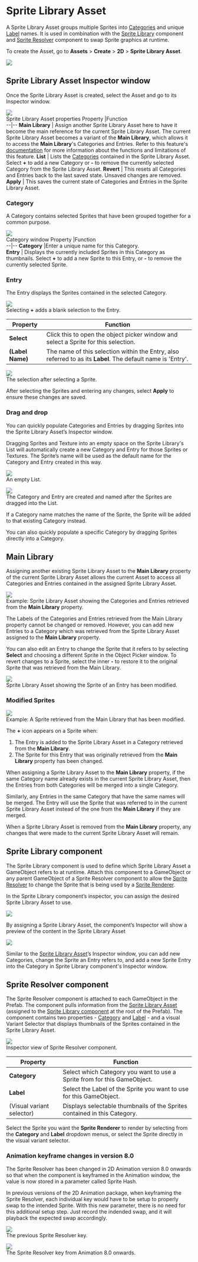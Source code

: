 # Sprite Library Asset

A Sprite Library Asset groups multiple Sprites into [Categories](#category) and unique [Label](#entry) names. It is used in combination with the [Sprite Library](#sprite-library-component) component and [Sprite Resolver](#sprite-resolver-component) component to swap Sprite graphics at runtime.

To create the Asset, go to __Assets__ > __Create__ > **2D** > __Sprite Library Asset__.

![](images/2D-animation-SLAsset-dropdown.png)

## Sprite Library Asset Inspector window

Once the Sprite Library Asset is created, select the Asset and go to its Inspector window.

![](images/2D-animation-SLAsset-properties.png)<br/>Sprite Library Asset properties
Property  |Function  
--|--
**Main Library**  |  Assign another Sprite Library Asset here to have it become the main reference for the current Sprite Library Asset. The current Sprite Library Asset becomes a variant of the **Main Library**, which allows it to access the **Main Library**'s Categories and Entries. Refer to this feature's [documentation](#main-library) for more information about the functions and limitations of this feature.
**List**  |   Lists the [Categories](#category) contained in the Sprite Library Asset. Select **+** to add a new Category or **-** to remove the currently selected Category from the Sprite Library Asset.
**Revert**  |  This resets all Categories and Entries back to the last saved state. Unsaved changes are removed.
**Apply**  |  This saves the current state of Categories and Entries in the Sprite Library Asset.

### Category
A Category contains selected Sprites that have been grouped together for a common purpose.    

![](images/2D-animation-SLAsset-category.png)<br/>Category window
Property  |Function  
--|--
**Category**  |Enter a unique name for this Category.  
**Entry**  | Displays the currently included Sprites in this Category as thumbnails. Select **+** to add a new Sprite to this Entry, or **-** to remove the currently selected Sprite.

### Entry
The Entry displays the Sprites contained in the selected Category.

![](images/2D-animation-SLAsset-category-entry.png)<br/>Selecting **+** adds a blank selection to the Entry.

Property  |Function  
--|--
**Select**  |  Click this to open the object picker window and select a Sprite for this selection.
**(Label Name)** | The name of this selection within the Entry, also referred to as its **Label**. The default name is 'Entry'.

![](images/2D-animation-SLAsset-category-entry2.png)<br/>The selection after selecting a Sprite.

After selecting the Sprites and entering any changes, select **Apply** to ensure these changes are saved.

### Drag and drop
You can quickly populate Categories and Entries by dragging Sprites into the Sprite Library Asset’s Inspector window.

Dragging Sprites and Texture into an empty space on the Sprite Library's List will automatically create a new Category and Entry for those Sprites or Textures. The Sprite’s name will be used as the default name for the Category and Entry created in this way.

![](images/2D-animation-SLAsset-category-drapdrop1.png)<br/>An empty List.

![](images/2D-animation-SLAsset-category-drapdrop2.png)<br/>The Category and Entry are created and named after the Sprites are dragged into the List.

If a Category name matches the name of the Sprite, the Sprite will be added to that existing Category instead.

You can also quickly populate a specific Category by dragging Sprites directly into a Category.

## Main Library
Assigning another existing Sprite Library Asset to the **Main Library** property of the current Sprite Library Asset allows the current Asset to access all Categories and Entries contained in the assigned Sprite Library Asset.

![](images/2D-animation-SLAsset-category-entry3.png)<br/>Example: Sprite Library Asset showing the Categories and Entries retrieved from the **Main Library** property.

The Labels of the Categories and Entries retrieved from the Main Library property cannot be changed or removed. However, you can add new Entries to a Category which was retrieved from the Sprite Library Asset assigned to the **Main Library** property.

You can also edit an Entry to change the Sprite that it refers to by selecting **Select** and choosing a different Sprite in the Object Picker window. To revert changes to a Sprite, select the inner **-** to restore it to the original Sprite that was retrieved from the Main Library.

![](images/2D-animation-SLAsset-category-entry4.png)<br/>Sprite Library Asset showing the Sprite of an Entry has been modified.

### Modified Sprites
![](images/2D-animation-SLAsset-category-entry-icon.png)<br/>Example: A Sprite retrieved from the Main Library that has been modified.

The **+** icon appears on a Sprite when:

1. The Entry is added to the Sprite Library Asset in a Category retrieved from the **Main Library**.
   <br/>
2. The Sprite for this Entry that was originally retrieved from the **Main Library** property has been changed.

When assigning a Sprite Library Asset to the **Main Library** property, if the same Category name already exists in the current Sprite Library Asset, then the Entries from both Categories will be merged into a single Category.

Similarly, any Entries in the same Category that have the same names will be merged. The Entry will use the Sprite that was referred to in the current Sprite Library Asset instead of the one from the **Main Library** if they are merged.

When a Sprite Library Asset is removed from the **Main Library** property, any changes that were made to the current Sprite Library Asset will remain.

## Sprite Library component

The Sprite Library component is used to define which Sprite Library Asset a GameObject refers to at runtime. Attach this component to a GameObject or any parent GameObject of a Sprite Resolver component to allow the [Sprite Resolver](#sprite-resolver-component) to change the Sprite that is being used by a [Sprite Renderer](https://docs.unity3d.com/Manual/class-SpriteRenderer).

In the Sprite Library component’s inspector, you can assign the desired Sprite Library Asset to use.

![](images/2D-animation-SLComp-properties.png)

By assigning a Sprite Library Asset, the component’s Inspector will show a preview of the content in the Sprite Library Asset

![](images/2D-animation-SLComp-preview.png)

Similar to the [Sprite Library Asset](#sprite-library-asset-inspector-window)’s Inspector window, you can add new Categories, change the Sprite an Entry refers to, and add a new Sprite Entry into the Category in Sprite Library component's Inspector window.

## Sprite Resolver component
The Sprite Resolver component is attached to each GameObject in the Prefab. The component pulls information from the [Sprite Library Asset](SLAsset.md) (assigned to the [Sprite Library component](#sprite-library-component) at the root of the Prefab). The component contains two properties - [Category](#category) and [Label](#entry) - and a visual Variant Selector that displays thumbnails of the Sprites contained in the Sprite Library Asset.

![](images/2D-animation-SResolver-properties.png)<br/>Inspector view of Sprite Resolver component.

| Property     | Function                                                     |
| ------------ | ------------------------------------------------------------ |
| __Category__ | Select which Category you want to use a Sprite from for this GameObject. |
| __Label__    | Select the Label of the Sprite you want to use for this GameObject. |
|(Visual variant selector)   |Displays selectable thumbnails of the Sprites contained in this Category.   |

Select the Sprite you want the **Sprite Renderer** to render by selecting from the **Category** and **Label** dropdown menus, or select the Sprite directly in the visual variant selector.

### Animation keyframe changes in version 8.0

The Sprite Resolver has been changed in 2D Animation version 8.0 onwards so that when the component is keyframed in the Animation window, the value is now stored in a parameter called Sprite Hash. 

In previous versions of the 2D Animation package, when keyframing the Sprite Resolver, each individual key would have to be setup to properly swap to the intended Sprite. With this new parameter, there is no need for this additional setup step. Just record the indended swap, and it will playback the expected swap accordingly.

![](images/2D-animation-SResolver-anim-v6.png)<br/>The previous Sprite Resolver key.

![](images/2D-animation-SResolver-anim-v8.png)<br/>The Sprite Resolver key from Animation 8.0 onwards.
